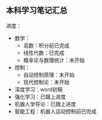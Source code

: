 ## 本科学习笔记汇总
进度：
- 数学：
  - 高数：积分前已完成
  - 线性代数：已完成
  - 概率论与数理统计：未开始
- 控制：
  - 自动控制原理：未开始
  - 现代控制论：未开始
- 深度学习：word初稿
- 强化学习：已跟上进度
- 机器人学导论：已跟上进度
- 智能工程：机器人运动控制前已完成